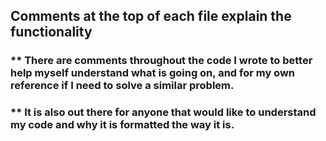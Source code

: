 ## Comments at the top of each file explain the functionality 

### ** There are comments throughout the code I wrote to better help myself understand what is going on, and for my own reference if I need to solve a similar problem.
###   ** It is also out there for anyone that would like to understand my code and why it is formatted the way it is.
